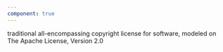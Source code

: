```yaml
---
component: true
---
```


traditional all-encompassing copyright license for software, modeled on The Apache License, Version 2.0
